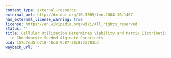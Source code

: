 ```yaml
---
content_type: external-resource
external_url: http://dx.doi.org/10.1089/ten.2004.10.1467
has_external_license_warning: true
license: https://en.wikipedia.org/wiki/All_rights_reserved
status: ''
title: Cellular Utilization Determines Viability and Matrix Distribution Profiles
  in Chondrocyte-Seeded Alginate Constructs
uid: 157d7ed5-b718-48c3-9c87-28c8323703bd
wayback_url: ''
---
```

